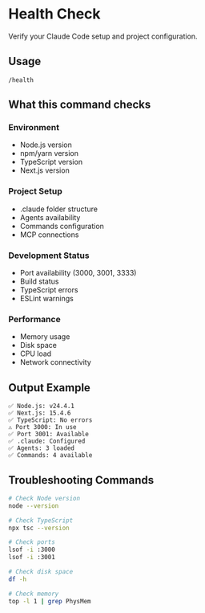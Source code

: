 # Health Check

Verify your Claude Code setup and project configuration.

## Usage
```
/health
```

## What this command checks

### Environment
- Node.js version
- npm/yarn version
- TypeScript version
- Next.js version

### Project Setup
- .claude folder structure
- Agents availability
- Commands configuration
- MCP connections

### Development Status
- Port availability (3000, 3001, 3333)
- Build status
- TypeScript errors
- ESLint warnings

### Performance
- Memory usage
- Disk space
- CPU load
- Network connectivity

## Output Example
```
✅ Node.js: v24.4.1
✅ Next.js: 15.4.6
✅ TypeScript: No errors
⚠️ Port 3000: In use
✅ Port 3001: Available
✅ .claude: Configured
✅ Agents: 3 loaded
✅ Commands: 4 available
```

## Troubleshooting Commands
```bash
# Check Node version
node --version

# Check TypeScript
npx tsc --version

# Check ports
lsof -i :3000
lsof -i :3001

# Check disk space
df -h

# Check memory
top -l 1 | grep PhysMem
```